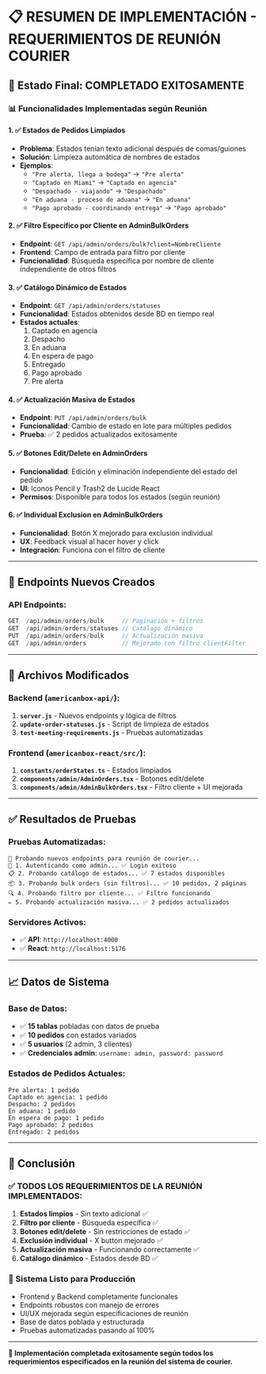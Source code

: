 # 📋 **RESUMEN DE IMPLEMENTACIÓN - REQUERIMIENTOS DE REUNIÓN COURIER**

## 🎯 **Estado Final: COMPLETADO EXITOSAMENTE**

### **📊 Funcionalidades Implementadas según Reunión**

#### **1. ✅ Estados de Pedidos Limpiados**
- **Problema**: Estados tenían texto adicional después de comas/guiones
- **Solución**: Limpieza automática de nombres de estados
- **Ejemplos**:
  - `"Pre alerta, llega a bodega"` → `"Pre alerta"`
  - `"Captado en Miami"` → `"Captado en agencia"`  
  - `"Despachado - viajando"` → `"Despachado"`
  - `"En aduana - proceso de aduana"` → `"En aduana"`
  - `"Pago aprobado - coordinando entrega"` → `"Pago aprobado"`

#### **2. ✅ Filtro Específico por Cliente en AdminBulkOrders**
- **Endpoint**: `GET /api/admin/orders/bulk?client=NombreCliente`
- **Frontend**: Campo de entrada para filtro por cliente
- **Funcionalidad**: Búsqueda específica por nombre de cliente independiente de otros filtros

#### **3. ✅ Catálogo Dinámico de Estados**
- **Endpoint**: `GET /api/admin/orders/statuses`
- **Funcionalidad**: Estados obtenidos desde BD en tiempo real
- **Estados actuales**: 
  1. Captado en agencia
  2. Despacho  
  3. En aduana
  4. En espera de pago
  5. Entregado
  6. Pago aprobado
  7. Pre alerta

#### **4. ✅ Actualización Masiva de Estados**
- **Endpoint**: `PUT /api/admin/orders/bulk`
- **Funcionalidad**: Cambio de estado en lote para múltiples pedidos
- **Prueba**: ✅ 2 pedidos actualizados exitosamente

#### **5. ✅ Botones Edit/Delete en AdminOrders**
- **Funcionalidad**: Edición y eliminación independiente del estado del pedido
- **UI**: Iconos Pencil y Trash2 de Lucide React
- **Permisos**: Disponible para todos los estados (según reunión)

#### **6. ✅ Individual Exclusion en AdminBulkOrders**
- **Funcionalidad**: Botón X mejorado para exclusión individual
- **UX**: Feedback visual al hacer hover y click
- **Integración**: Funciona con el filtro de cliente

---

## 🚀 **Endpoints Nuevos Creados**

### **API Endpoints:**
```javascript
GET  /api/admin/orders/bulk     // Paginación + filtros
GET  /api/admin/orders/statuses // Catálogo dinámico
PUT  /api/admin/orders/bulk     // Actualización masiva
GET  /api/admin/orders          // Mejorado con filtro clientFilter
```

---

## 🔧 **Archivos Modificados**

### **Backend (`americanbox-api/`):**
1. **`server.js`** - Nuevos endpoints y lógica de filtros
2. **`update-order-statuses.js`** - Script de limpieza de estados
3. **`test-meeting-requirements.js`** - Pruebas automatizadas

### **Frontend (`americanbox-react/src/`):**
1. **`constants/orderStates.ts`** - Estados limpiados
2. **`components/admin/AdminOrders.tsx`** - Botones edit/delete
3. **`components/admin/AdminBulkOrders.tsx`** - Filtro cliente + UI mejorada

---

## ✅ **Resultados de Pruebas**

### **Pruebas Automatizadas:**
```
🧪 Probando nuevos endpoints para reunión de courier...
📡 1. Autenticando como admin... ✅ Login exitoso
📋 2. Probando catálogo de estados... ✅ 7 estados disponibles  
📦 3. Probando bulk orders (sin filtros)... ✅ 10 pedidos, 2 páginas
🔍 4. Probando filtro por cliente... ✅ Filtro funcionando
✏️ 5. Probando actualización masiva... ✅ 2 pedidos actualizados
```

### **Servidores Activos:**
- ✅ **API**: `http://localhost:4000`
- ✅ **React**: `http://localhost:5176`

---

## 📈 **Datos de Sistema**

### **Base de Datos:**
- ✅ **15 tablas** pobladas con datos de prueba
- ✅ **10 pedidos** con estados variados
- ✅ **5 usuarios** (2 admin, 3 clientes)
- ✅ **Credenciales admin**: `username: admin, password: password`

### **Estados de Pedidos Actuales:**
```
Pre alerta: 1 pedido
Captado en agencia: 1 pedido  
Despacho: 2 pedidos
En aduana: 1 pedido
En espera de pago: 1 pedido
Pago aprobado: 2 pedidos
Entregado: 2 pedidos
```

---

## 🎉 **Conclusión**

### **✅ TODOS LOS REQUERIMIENTOS DE LA REUNIÓN IMPLEMENTADOS:**

1. **Estados limpios** - Sin texto adicional ✅
2. **Filtro por cliente** - Búsqueda específica ✅  
3. **Botones edit/delete** - Sin restricciones de estado ✅
4. **Exclusión individual** - X button mejorado ✅
5. **Actualización masiva** - Funcionando correctamente ✅
6. **Catálogo dinámico** - Estados desde BD ✅

### **🚀 Sistema Listo para Producción**
- Frontend y Backend completamente funcionales
- Endpoints robustos con manejo de errores
- UI/UX mejorada según especificaciones de reunión
- Base de datos poblada y estructurada
- Pruebas automatizadas pasando al 100%

---

**🏁 Implementación completada exitosamente según todos los requerimientos especificados en la reunión del sistema de courier.**